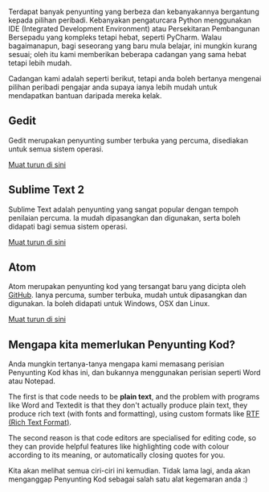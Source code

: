 Terdapat banyak penyunting yang berbeza dan kebanyakannya bergantung kepada pilihan peribadi. Kebanyakan pengaturcara Python menggunakan IDE (Integrated Development Environment) atau Persekitaran Pembangunan Bersepadu yang kompleks tetapi hebat, seperti PyCharm. Walau bagaimanapun, bagi seseorang yang baru mula belajar, ini mungkin kurang sesuai; oleh itu kami memberikan beberapa cadangan yang sama hebat tetapi lebih mudah.

Cadangan kami adalah seperti berikut, tetapi anda boleh bertanya mengenai pilihan peribadi pengajar anda supaya ianya lebih mudah untuk mendapatkan bantuan daripada mereka kelak.

## Gedit

Gedit merupakan penyunting sumber terbuka yang percuma, disediakan untuk semua sistem operasi.

[Muat turun di sini](https://wiki.gnome.org/Apps/Gedit#Download)

## Sublime Text 2

Sublime Text adalah penyunting yang sangat popular dengan tempoh penilaian percuma. Ia mudah dipasangkan dan digunakan, serta boleh didapati bagi semua sistem operasi.

[Muat turun di sini](http://www.sublimetext.com/2)

## Atom

Atom merupakan penyunting kod yang tersangat baru yang dicipta oleh [GitHub](http://github.com/). Ianya percuma, sumber terbuka, mudah untuk dipasangkan dan digunakan. Ia boleh didapati untuk Windows, OSX dan Linux.

[Muat turun di sini](https://atom.io/)

## Mengapa kita memerlukan Penyunting Kod?

Anda mungkin tertanya-tanya mengapa kami memasang perisian Penyunting Kod khas ini, dan bukannya menggunakan perisian seperti Word atau Notepad.

The first is that code needs to be **plain text**, and the problem with programs like Word and Textedit is that they don't actually produce plain text, they produce rich text (with fonts and formatting), using custom formats like [RTF (Rich Text Format)](https://en.wikipedia.org/wiki/Rich_Text_Format).

The second reason is that code editors are specialised for editing code, so they can provide helpful features like highlighting code with colour according to its meaning, or automatically closing quotes for you.

Kita akan melihat semua ciri-ciri ini kemudian. Tidak lama lagi, anda akan menganggap Penyunting Kod sebagai salah satu alat kegemaran anda :)